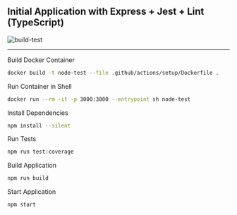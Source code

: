 ## Initial Application with Express + Jest + Lint (TypeScript)

![build-test](https://github.com/wrsouza/express-jest-typescript/actions/workflows/build-test.yml/badge.svg)

---

Build Docker Container

```sh
docker build -t node-test --file .github/actions/setup/Dockerfile .
```

Run Container in Shell
```sh
docker run --rm -it -p 3000:3000 --entrypoint sh node-test
```

Install Dependencies
```sh
npm install --silent
```
Run Tests
```sh
npm run test:coverage
```

Build Application
```sh
npm run build
```

Start Application
```sh
npm start
```


